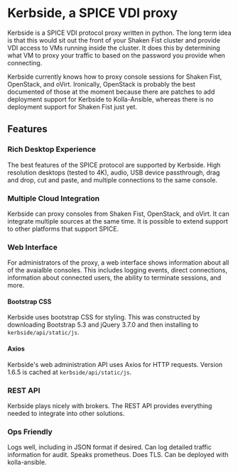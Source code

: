 # Kerbside, a SPICE VDI proxy

Kerbside is a SPICE VDI protocol proxy written in python. The long term idea is
that this would sit out the front of your Shaken Fist cluster and provide VDI
access to VMs running inside the cluster. It does this by determining what
VM to proxy your traffic to based on the password you provide
when connecting.

Kerbside currently knows how to proxy console sessions for Shaken Fist,
OpenStack, and oVirt. Ironically, OpenStack is probably the best documented of
those at the moment because there are patches to add deployment support for
Kerbside to Kolla-Ansible, whereas there is no deployment support for Shaken
Fist just yet.

## Features

### Rich Desktop Experience
The best features of the SPICE protocol are supported by Kerbside. High
resolution desktops (tested to 4K), audio, USB device passthrough, drag
and drop, cut and paste, and multiple connections to the same console.

### Multiple Cloud Integration
Kerbside can proxy consoles from Shaken Fist, OpenStack, and oVirt. It
can integrate multiple sources at the same time. It is possible to extend
support to other platforms that support SPICE.

### Web Interface
For administrators of the proxy, a web interface shows information about all
of the avaialble consoles. This includes logging events, direct connections,
information about connected users, the ability to terminate sessions, and more. 

#### Bootstrap CSS

Kerbside uses bootstrap CSS for styling. This was constructed by downloading
Bootstrap 5.3 and jQuery 3.7.0 and then installing to `kerbside/api/static/js`.

#### Axios

Kerbside's web administration API uses Axios for HTTP requests. Version 1.6.5
is cached at `kerbside/api/static/js`.

### REST API
Kerbside plays nicely with brokers. The REST API provides everything needed
to integrate into other solutions.

### Ops Friendly
Logs well, including in JSON format if desired. Can log detailed traffic
information for audit. Speaks prometheus. Does TLS. Can be deployed with
kolla-ansible.



